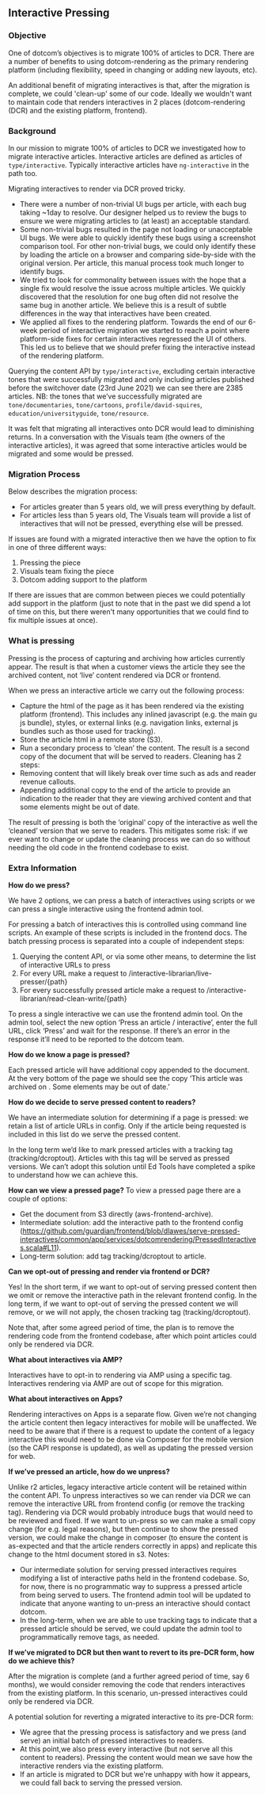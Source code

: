 ## Interactive Pressing

### Objective
One of dotcom’s objectives is to migrate 100% of articles to DCR. There are a number of benefits to using dotcom-rendering as the primary rendering platform (including flexibility, speed in changing or adding new layouts, etc).

An additional benefit of migrating interactives is that, after the migration is complete, we could 'clean-up' some of our code. Ideally we wouldn't want to maintain code that renders interactives in 2 places (dotcom-rendering (DCR) and the existing platform, frontend).

### Background
In our mission to migrate 100% of articles to DCR we investigated how to migrate interactive articles. Interactive articles are defined as articles of `type/interactive`. Typically interactive articles have `ng-interactive` in the path too.

Migrating interactives to render via DCR proved tricky.
- There were a number of non-trivial UI bugs per article, with each bug taking ~1day to resolve. Our designer helped us to review the bugs to ensure we were migrating articles to (at least) an acceptable standard.
- Some non-trivial bugs resulted in the page not loading or unacceptable UI bugs. We were able to quickly identify these bugs using a screenshot comparison tool. For other non-trivial bugs, we could only identify these by loading the article on a browser and comparing side-by-side with the original version. Per article, this manual process took much longer to identify bugs.
- We tried to look for commonality between issues with the hope that a single fix would resolve the issue across multiple articles. We quickly discovered that the resolution for one bug often did not resolve the same bug in another article. We believe this is a result of subtle differences in the way that interactives have been created.
- We applied all fixes to the rendering platform. Towards the end of our 6-week period of interactive migration we started to reach a point where platform-side fixes for certain interactives regressed the UI of others. This led us to believe that we should prefer fixing the interactive instead of the rendering platform.

Querying the content API by `type/interactive`, excluding certain interactive tones that were successfully migrated and only including articles published before the switchover date (23rd June 2021) we can see there are 2385 articles. NB: the tones that we’ve successfully migrated are `tone/documentaries`, `tone/cartoons`, `profile/david-squires`, `education/universityguide`, `tone/resource`.

It was felt that migrating all interactives onto DCR would lead to diminishing returns. In a conversation with the Visuals team (the owners of the interactive articles), it was agreed that some interactive articles would be migrated and some would be pressed.

### Migration Process
Below describes the migration process:
- For articles greater than 5 years old, we will press everything by default.
- For articles less than 5 years old, The Visuals team will provide a list of interactives that will not be pressed, everything else will be pressed.

If issues are found with a migrated interactive then we have the option to fix in one of three different ways:
1. Pressing the piece
2. Visuals team fixing the piece
3. Dotcom adding support to the platform

If there are issues that are common between pieces we could potentially add support in the platform (just to note that in the past we did spend a lot of time on this, but there weren't many opportunities that we could find to fix multiple issues at once).

### What is pressing
Pressing is the process of capturing and archiving how articles currently appear. The result is that when a customer views the article they see the archived content, not ‘live’ content rendered via DCR or frontend.

When we press an interactive article we carry out the following process:
- Capture the html of the page as it has been rendered via the existing platform (frontend). This includes any inlined javascript (e.g. the main gu js bundle), styles, or external links (e.g. navigation links, external js bundles such as those used for tracking).
- Store the article html in a remote store (S3).
- Run a secondary process to ‘clean’ the content. The result is a second copy of the document that will be served to readers. Cleaning has 2 steps:
- Removing content that will likely break over time such as ads and reader revenue callouts.
- Appending additional copy to the end of the article to provide an indication to the reader that they are viewing archived content and that some elements might be out of date.

The result of pressing is both the ‘original’ copy of the interactive as well the ‘cleaned’ version that we serve to readers. This mitigates some risk: if we ever want to change or update the cleaning process we can do so without needing the old code in the frontend codebase to exist.

### Extra Information

**How do we press?**

We have 2 options, we can press a batch of interactives using scripts or we can press a single interactive using the frontend admin tool.

For pressing a batch of interactives this is controlled using command line scripts. An example of these scripts is included in the frontend docs. The batch pressing process is separated into a couple of independent steps:
1. Querying the content API, or via some other means, to determine the list of interactive URLs to press
2. For every URL make a request to /interactive-librarian/live-presser/{path}
3. For every successfully pressed article make a request to /interactive-librarian/read-clean-write/{path}

To press a single interactive we can use the frontend admin tool. On the admin tool, select the new option ‘Press an article / interactive’, enter the full URL, click ‘Press’ and wait for the response. If there’s an error in the response it’ll need to be reported to the dotcom team.

**How do we know a page is pressed?**

Each pressed article will have additional copy appended to the document. At the very bottom of the page we should see the copy ‘This article was archived on <date>. Some elements may be out of date.’

**How do we decide to serve pressed content to readers?**

We have an intermediate solution for determining if a page is pressed: we retain a list of article URLs in config. Only if the article being requested is included in this list do we serve the pressed content.

In the long term we’d like to mark pressed articles with a tracking tag (tracking/dcroptout). Articles with this tag will be served as pressed versions. We can’t adopt this solution until Ed Tools have completed a spike to understand how we can achieve this.

**How can we view a pressed page?**
To view a pressed page there are a couple of options:
- Get the document from S3 directly (aws-frontend-archive).
- Intermediate solution: add the interactive path to the frontend config (https://github.com/guardian/frontend/blob/dlawes/serve-pressed-interactives/common/app/services/dotcomrendering/PressedInteractives.scala#L11).
- Long-term solution: add tag tracking/dcroptout to article.

**Can we opt-out of pressing and render via frontend or DCR?**

Yes! In the short term, if we want to opt-out of serving pressed content then we omit or remove the interactive path in the relevant frontend config. In the long term, if we want to opt-out of serving the pressed content we will remove, or we will not apply, the chosen tracking tag (tracking/dcroptout).

Note that, after some agreed period of time, the plan is to remove the rendering code from the frontend codebase, after which point articles could only be rendered via DCR.

**What about interactives via AMP?**

Interactives have to opt-in to rendering via AMP using a specific tag. Interactives rendering via AMP are out of scope for this migration.

**What about interactives on Apps?**

Rendering interactives on Apps is a separate flow. Given we’re not changing the article content then legacy interactives for mobile will be unaffected. We need to be aware that if there is a request to update the content of a legacy interactive this would need to be done via Composer for the mobile version (so the CAPI response is updated), as well as updating the pressed version for web.

**If we’ve pressed an article, how do we unpress?**

Unlike r2 articles, legacy interactive article content will be retained within the content API.
To unpress interactives so we can render via DCR we can remove the interactive URL from frontend config (or remove the tracking tag). Rendering via DCR would probably introduce bugs that would need to be reviewed and fixed.
If we want to un-press so we can make a small copy change (for e.g. legal reasons), but then continue to show the pressed version, we could make the change in composer (to ensure the content is as-expected and that the article renders correctly in apps) and replicate this change to the html document stored in s3.
Notes:
- Our intermediate solution for serving pressed interactives requires modifying a list of interactive paths held in the frontend codebase. So, for now, there is no programmatic way to suppress a pressed article from being served to users. The frontend admin tool will be updated to indicate that anyone wanting to un-press an interactive should contact dotcom.
- In the long-term, when we are able to use tracking tags to indicate that a pressed article should be served, we could update the admin tool to programmatically remove tags, as needed.

**If we’ve migrated to DCR but then want to revert to its pre-DCR form, how do we achieve this?**

After the migration is complete (and a further agreed period of time, say 6 months), we would consider removing the code that renders interactives from the existing platform. In this scenario, un-pressed interactives could only be rendered via DCR.

A potential solution for reverting a migrated interactive to its pre-DCR form:
- We agree that the pressing process is satisfactory and we press (and serve) an initial batch of pressed interactives to readers.
- At this point,we also press every interactive (but not serve all this content to readers). Pressing the content would mean we save how the interactive renders via the existing platform.
- If an article is migrated to DCR but we're unhappy with how it appears, we could fall back to serving the pressed version.

